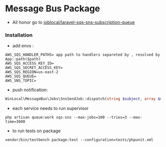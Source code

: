 # Message Bus Package

- All honor go to [joblocal/laravel-sqs-sns-subscription-queue](https://github.com/joblocal/laravel-sqs-sns-subscription-queue)

### Installation

- add envs :

```env
AWS_SQS_HANDLER_PATHS= app path to handlers separeted by , resolved by App::path($path)
AWS_SQS_ACCESS_KEY_ID=
AWS_SQS_SECRET_ACCESS_KEY=
AWS_SQS_REGION=us-east-2
AWS_SQS_QUEUE=
AWS_SNS_TOPIC=
```

- push notification:

```php
WinLocal\MessageBus\Jobs\SnsSendJob::dispatch(string $subject, array $message);
```

- each service needs to run supervisor

`php artisan queue:work sqs-sns --max-jobs=100 --tries=3 --max-time=3600`

- to run tests on package

`vendor/bin/testbench package:test --configuration=tests/phpunit.xml`